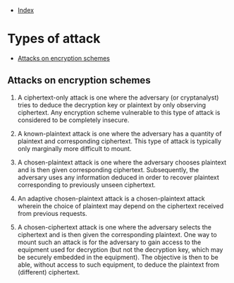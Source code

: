 - [Index](https://github.com/KiraDiShira/Crypto#crypto)   

# Types of attack

- [Attacks on encryption schemes](#attacks-on-encryption-schemes)   

## Attacks on encryption schemes

1. A ciphertext-only attack is one where the adversary (or cryptanalyst) tries to deduce the decryption key or plaintext by only observing ciphertext. Any encryption scheme vulnerable to this type of attack is considered to be completely insecure.

2. A known-plaintext attack is one where the adversary has a quantity of plaintext and corresponding ciphertext. This type of attack is typically only marginally more difficult to mount.

3. A chosen-plaintext attack is one where the adversary chooses plaintext and is then given corresponding ciphertext. Subsequently, the adversary uses any information deduced in order to recover plaintext corresponding to previously unseen ciphertext.

4. An adaptive chosen-plaintext attack is a chosen-plaintext attack wherein the choice of plaintext may depend on the ciphertext received from previous requests.

5. A chosen-ciphertext attack is one where the adversary selects the ciphertext and is then given the corresponding plaintext. One way to mount such an attack is for the adversary to gain access to the equipment used for decryption (but not the decryption key, which may be securely embedded in the equipment). The objective is then to be able, without access to such equipment, to deduce the plaintext from (different) ciphertext.
